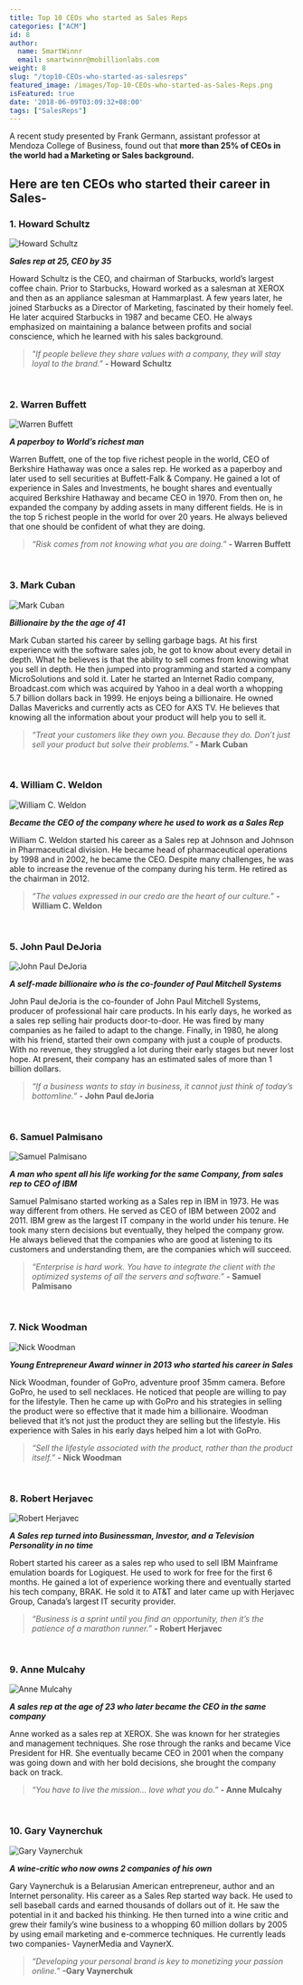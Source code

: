 ```yaml
---
title: Top 10 CEOs who started as Sales Reps
categories: ["ACM"]
id: 8
author:
  name: SmartWinnr
  email: smartwinnr@mobillionlabs.com
weight: 8
slug: "/top10-CEOs-who-started-as-salesreps"
featured_image: /images/Top-10-CEOs-who-started-as-Sales-Reps.png
isFeatured: true
date: '2018-06-09T03:09:32+08:00'
tags: ["SalesReps"]
---
```


A recent study presented by Frank Germann, assistant professor at Mendoza College of Business, found out that **more than 25% of CEOs in the world had a Marketing or Sales background.**  

## Here are ten CEOs who started their career in Sales-

### 1. Howard Schultz

![Howard Schultz](/images/ceos/schultz.jpg)

***Sales rep at 25, CEO by 35***   

Howard Schultz is the CEO, and chairman of Starbucks, world’s largest coffee chain. Prior to Starbucks, Howard worked as a salesman at XEROX and then as an appliance salesman at Hammarplast. A few years later, he joined Starbucks as a Director of Marketing, fascinated by their homely feel. He later acquired Starbucks in 1987 and became CEO. He always emphasized on maintaining a balance between profits and social conscience, which he learned with his sales background.

>_"If people believe they share values with a company, they will stay loyal to the brand."_
**- Howard Schultz**

&nbsp;
### 2. Warren Buffett

![Warren Buffett](/images/ceos/buffett.jpg)  

***A paperboy to World’s richest man***

Warren Buffett, one of the top five richest people in the world, CEO of Berkshire Hathaway was once a sales rep. He worked as a paperboy and later used to sell securities at Buffett-Falk & Company. He gained a lot of experience in Sales and Investments, he bought shares and eventually acquired Berkshire Hathaway and became CEO in 1970. From then on, he expanded the company by adding assets in many different fields. He is in the top 5 richest people in the world for over 20 years. He always believed that one should be confident of what they are doing.

>_“Risk comes from not knowing what you are doing.”_
**- Warren Buffett**

&nbsp;
### 3. Mark Cuban

![Mark Cuban](/images/ceos/mark_cuban.jpeg)

***Billionaire by the the age of 41***

 Mark Cuban started his career by selling garbage bags. At his first experience with the software sales job, he got to know about every detail in depth. What he believes is that the ability to sell comes from knowing what you sell in depth. He then jumped into programming and started a company MicroSolutions and sold it. Later he started an Internet Radio company, Broadcast.com which was acquired by Yahoo in a deal worth a whopping 5.7 billion dollars back in 1999. He enjoys being a billionaire. He owned Dallas Mavericks and currently acts as CEO for AXS TV. He believes that knowing all the information about your product will help you to sell it.

 >_“Treat your customers like they own you. Because they do. Don’t just sell your product but solve their problems.”_
 **- Mark Cuban**

&nbsp;
### 4. William C. Weldon

![William C. Weldon](/images/ceos/weldon.jpeg)

***Became the CEO of the company where he used to work as a Sales Rep***

William C. Weldon started his career as a Sales rep at Johnson and Johnson in Pharmaceutical division. He became head of pharmaceutical operations by 1998 and in 2002, he became the CEO. Despite many challenges, he was able to increase the revenue of the company during his term. He retired as the chairman in 2012.

>_“The values expressed in our credo are the heart of our culture.”_
**- William C. Weldon**

&nbsp;
### 5. John Paul DeJoria

![John Paul DeJoria](/images/ceos/dejoria.jpeg)

***A self-made billionaire who is the co-founder of Paul Mitchell Systems***

John Paul deJoria is the co-founder of John Paul Mitchell Systems, producer of professional hair care products. In his early days, he worked as a sales rep selling hair products door-to-door. He was fired by many companies as he failed to adapt to the change. Finally, in 1980, he along with his friend, started their own company with just a couple of products. With no revenue, they struggled a lot during their early stages but never lost hope. At present, their company has an estimated sales of more than 1 billion dollars.

>_“If a business wants to stay in business, it cannot just think of today’s bottomline.”_
**- John Paul deJoria**

&nbsp;
### 6. Samuel Palmisano

![Samuel Palmisano](/images/ceos/palmisano.jpeg)

***A man who spent all his life working for the same Company, from sales rep to CEO of IBM***

Samuel Palmisano started working as a Sales rep in IBM in 1973. He was way different from others. He served as CEO of IBM between 2002 and 2011. IBM grew as the largest IT company in the world under his tenure. He took many stern decisions but eventually, they helped the company grow. He always believed that the companies who are good at listening to its customers and understanding them, are the companies which will succeed.

>_“Enterprise is hard work. You have to integrate the client with the optimized systems of all the servers and software.”_
**- Samuel Palmisano**

&nbsp;
### 7. Nick Woodman

![Nick Woodman](/images/ceos/woodman.jpeg)

***Young Entrepreneur Award winner in 2013 who started his career in Sales***

Nick Woodman, founder of GoPro, adventure proof 35mm camera. Before GoPro, he used to sell necklaces. He noticed that people are willing to pay for the lifestyle. Then he came up with GoPro and his strategies in selling the product were so effective that it made him a billionaire. Woodman believed that it’s not just the product they are selling but the lifestyle. His experience with Sales in his early days helped him a lot with GoPro.

>_“Sell the lifestyle associated with the product, rather than the product itself.”_
**- Nick Woodman**

&nbsp;
### 8. Robert Herjavec

![Robert Herjavec](/images/ceos/hervajec.png)

***A Sales rep turned into Businessman, Investor, and a Television Personality in no time***

Robert started his career as a sales rep who used to sell IBM Mainframe emulation boards for Logiquest. He used to work for free for the first 6 months. He gained a lot of experience working there and eventually started his tech company, BRAK. He sold it to AT&T and later came up with Herjavec Group, Canada’s largest IT security provider.

>_“Business is a sprint until you find an opportunity, then it’s the patience of a marathon runner.”_
**- Robert Herjavec**

&nbsp;
### 9. Anne Mulcahy

![Anne Mulcahy](/images/ceos/mulcahy.jpeg)

***A sales rep at the age of 23 who later became the CEO in the same company***

Anne worked as a sales rep at XEROX. She was known for her strategies and management techniques. She rose through the ranks and became Vice President for HR. She eventually became CEO in 2001 when the company was going down and with her bold decisions, she brought the company back on track.

>_“You have to live the mission... love what you do.”_
**- Anne Mulcahy**

&nbsp;
### 10. Gary Vaynerchuk

![Gary Vaynerchuk](/images/ceos/vaynerchuk.jpg)

***A wine-critic who now owns 2 companies of his own***

Gary Vaynerchuk is a Belarusian American entrepreneur, author and an Internet personality. His career as a Sales Rep started way back. He used to sell baseball cards and earned thousands of dollars out of it. He saw the potential in it and backed his thinking. He then turned into a wine critic and grew their family’s wine business to a whopping 60 million dollars by 2005 by using email marketing and e-commerce techniques. He currently leads two companies- VaynerMedia and VaynerX.

>_“Developing your personal brand is key to monetizing your passion online.”_
**-Gary Vaynerchuk**
